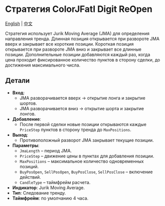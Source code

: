 # Стратегия ColorJFatl Digit ReOpen
[English](README.md) | [中文](README_cn.md)

Стратегия использует Jurik Moving Average (JMA) для определения направления тренда. Длинная позиция открывается при развороте JMA вверх и закрывает все короткие позиции. Короткая позиция открывается при развороте JMA вниз и закрывает все длинные позиции. Дополнительные позиции добавляются каждый раз, когда цена проходит фиксированное количество пунктов в сторону сделки, до достижения максимального числа.

## Детали

- **Вход**:
  - JMA разворачивается вверх → открытие лонга и закрытие шортов.
  - JMA разворачивается вниз → открытие шорта и закрытие лонгов.
- **Добавление**:
  - После первой сделки новые позиции открываются каждые `PriceStep` пунктов в сторону тренда до `MaxPositions`.
- **Выход**:
  - Противоположный разворот JMA закрывает текущие позиции.
- **Параметры**:
  - `JmaLength` – период JMA.
  - `PriceStep` – движение цены в пунктах для добавления позиции.
  - `MaxPositions` – максимальное количество одновременных позиций.
  - `BuyPosOpen`, `SellPosOpen`, `BuyPosClose`, `SellPosClose` – включение действий.
  - `CandleType` – таймфрейм расчета.
- **Индикатор**: Jurik Moving Average.
- **Тип**: Следование тренду.
- **Таймфрейм**: по умолчанию 4 часа.
